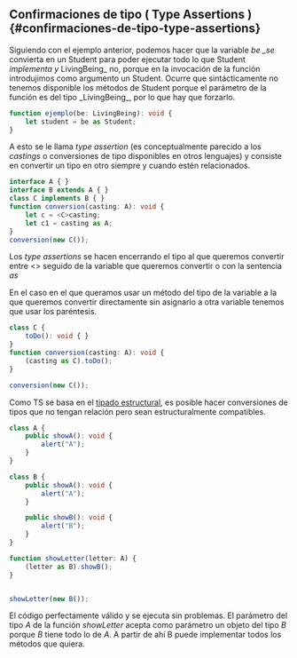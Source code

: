 ## Confirmaciones de tipo \( Type Assertions \) {#confirmaciones-de-tipo-type-assertions}

Siguiendo con el ejemplo anterior, podemos hacer que la variable _be \_se_ convierta en un Student para poder ejecutar todo lo que Student _implementa y_ LivingBeing_ no, porque en la invocación de la función introdujimos como argumento un Student. Ocurre que sintácticamente no tenemos disponible los métodos de Student porque el parámetro de la función es del tipo \_LivingBeing_, por lo que hay que forzarlo.

```ts
function ejemplo(be: LivingBeing): void {
    let student = be as Student;
}
```

A esto se le llama _type assertion_ \(es conceptualmente parecido a los _castings_ o conversiones de tipo disponibles en otros lenguajes\) y consiste en convertir un tipo en otro siempre y cuando estén relacionados.

```ts
interface A { }
interface B extends A { }
class C implements B { }
function conversion(casting: A): void {
    let c = <C>casting;
    let c1 = casting as A;
}
conversion(new C());
```

Los _type assertions_ se hacen encerrando el tipo al que queremos convertir entre &lt;&gt; seguido de la variable que queremos convertir o con la sentencia _as_

En el caso en el que queramos usar un método del tipo de la variable a la que queremos convertir directamente sin asignarlo a otra variable tenemos que usar los paréntesis.

```ts
class C {
    toDo(): void { }
}
function conversion(casting: A): void {
    (casting as C).toDo();
}

conversion(new C());
```

Como TS se basa en el [tipado estructural](/tipado_estructural/README.md), es posible hacer conversiones de tipos que no tengan relación pero sean estructuralmente compatibles.

```ts
class A {
    public showA(): void {
        alert("A");
    }
}

class B {
    public showA(): void {
        alert("A");
    }

    public showB(): void {
        alert("B");
    }
}

function showLetter(letter: A) {
    (letter as B).showB();
}


showLetter(new B());
```

El código perfectamente válido y se ejecuta sin problemas. El parámetro del tipo _A_ de la función _showLetter_ acepta como parámetro un objeto del tipo _B_ porque _B_ tiene todo lo de _A_. A partir de ahí B puede implementar todos los métodos que quiera.

